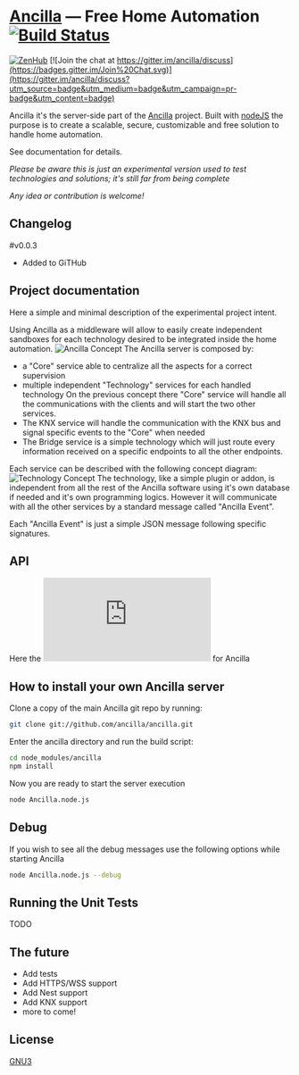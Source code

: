 [Ancilla](http://ancilla.com/) — Free Home Automation [![Build Status](https://travis-ci.org/ancilla/ancilla.svg)](https://travis-ci.org/ancilla/ancilla)
==================================================

[![ZenHub](https://raw.githubusercontent.com/ZenHubIO/support/master/zenhub-badge.png)](https://zenhub.io)
[![Join the chat at https://gitter.im/ancilla/discuss](https://badges.gitter.im/Join%20Chat.svg)](https://gitter.im/ancilla/discuss?utm_source=badge&utm_medium=badge&utm_campaign=pr-badge&utm_content=badge)

Ancilla it's the server-side part of the [Ancilla](http://ancilla.com/) project.
Built with [nodeJS](https://nodejs.org/) the purpose is to create a scalable, secure, customizable and free solution to handle home automation.

See documentation for details.

*Please be aware this is just an experimental version used to test technologies and solutions; it's still far from being complete*

*Any idea or contribution is welcome!*

Changelog
----------------------------
#v0.0.3
- Added to GiTHub

Project documentation
----------------------------
Here a simple and minimal description of the experimental project intent.

Using Ancilla as a middleware will allow to easily create independent sandboxes for each technology desired to be integrated inside the home automation.
![Ancilla Concept](https://raw.github.com/KingRial/Ancilla/blob/master/Docs/DemoConcept.png)
The Ancilla server is composed by:
- a "Core" service able to centralize all the aspects for a correct supervision
- multiple independent "Technology" services for each handled technology
On the previous concept there "Core" service will handle all the communications with the clients and will start the two other services.
- The KNX service will handle the communication with the KNX bus and signal specific events to the "Core" when needed
- The Bridge service is a simple technology which will just route every information received on a specific endpoints to all the other endpoints.

Each service can be described with the following concept diagram:
![Technology Concept](https://raw.github.com/KingRial/Ancilla/blob/master/Docs/TechnologyConcept.png)
The technology, like a simple plugin or addon, is independent from all the rest of the Ancilla software using it's own database if needed and it's own programming logics.
However it will communicate with all the other services by a standard message called "Ancilla Event".

Each "Ancilla Event" is just a simple JSON message following specific signatures.

API
----------------------------
Here the ![API documentation](https://raw.github.com/KingRial/Ancilla/blob/master/Docs/Ancilla.node.html) for Ancilla

How to install your own Ancilla server
----------------------------

Clone a copy of the main Ancilla git repo by running:

```bash
git clone git://github.com/ancilla/ancilla.git
```

Enter the ancilla directory and run the build script:
```bash
cd node_modules/ancilla
npm install
```

Now you are ready to start the server execution
```bash
node Ancilla.node.js
```

Debug
--------------------------------------
If you wish to see all the debug messages use the following options while starting Ancilla
```bash
node Ancilla.node.js --debug
```

Running the Unit Tests
--------------------------------------
TODO

The future
--------------------------------------
- Add tests
- Add HTTPS/WSS support
- Add Nest support
- Add KNX support
- more to come!

License
-------
[GNU3](http://www.gnu.org/licenses/gpl-3.0.html)
